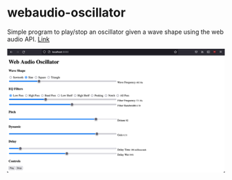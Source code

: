 # webaudio-oscillator

Simple program to play/stop an oscillator given a wave shape using the web audio API. [Link](https://l0rdcafe.github.io/webaudio-oscillator/)

![Screenshot showing radio buttons for sawtooth, square, sine, triangle wave shapes, play and stop buttons](how_it_looks.png)
